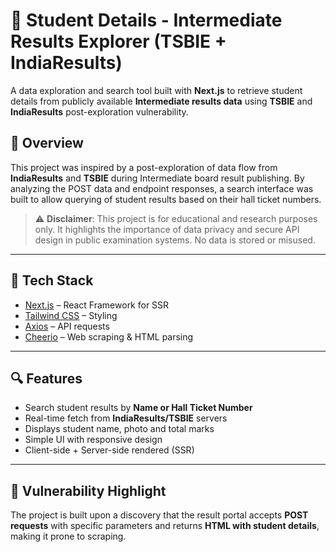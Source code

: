 # 🏫 Student Details - Intermediate Results Explorer (TSBIE + IndiaResults)

A data exploration and search tool built with **Next.js** to retrieve student details from publicly available **Intermediate results data** using **TSBIE** and **IndiaResults** post-exploration vulnerability.

## 📌 Overview

This project was inspired by a post-exploration of data flow from **IndiaResults** and **TSBIE** during Intermediate board result publishing. By analyzing the POST data and endpoint responses, a search interface was built to allow querying of student results based on their hall ticket numbers.

> ⚠️ **Disclaimer**: This project is for educational and research purposes only. It highlights the importance of data privacy and secure API design in public examination systems. No data is stored or misused.

---

## 🔧 Tech Stack

- [Next.js](https://nextjs.org/) – React Framework for SSR
- [Tailwind CSS](https://tailwindcss.com/) – Styling
- [Axios](https://axios-http.com/) – API requests
- [Cheerio](https://cheerio.js.org/) – Web scraping & HTML parsing

---

## 🔍 Features

- Search student results by **Name or Hall Ticket Number**
- Real-time fetch from **IndiaResults/TSBIE** servers
- Displays student name, photo and total marks
- Simple UI with responsive design
- Client-side + Server-side rendered (SSR)

---

## 🚨 Vulnerability Highlight

The project is built upon a discovery that the result portal accepts **POST requests** with specific parameters and returns **HTML with student details**, making it prone to scraping.

